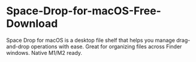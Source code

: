 # Space-Drop-for-macOS-Free-Download
Space Drop for macOS is a desktop file shelf that helps you manage drag-and-drop operations with ease. Great for organizing files across Finder windows. Native M1/M2 ready.
